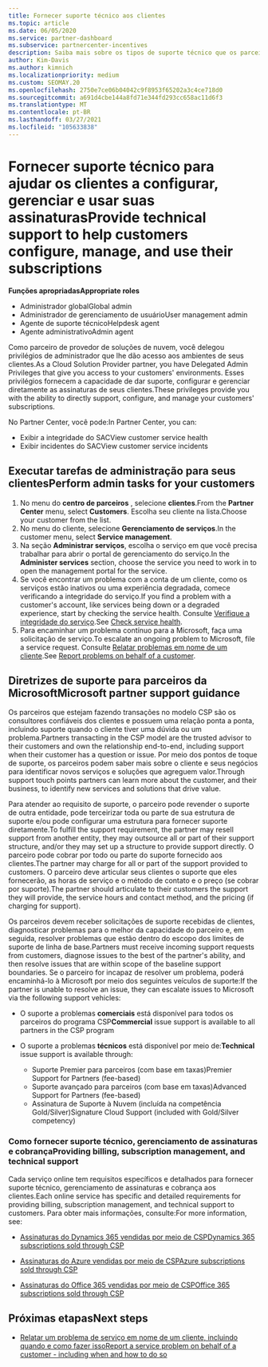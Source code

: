 ```yaml
---
title: Fornecer suporte técnico aos clientes
ms.topic: article
ms.date: 06/05/2020
ms.service: partner-dashboard
ms.subservice: partnercenter-incentives
description: Saiba mais sobre os tipos de suporte técnico que os parceiros do programa de provedor de soluções na nuvem podem oferecer aos seus clientes.
author: Kim-Davis
ms.author: kimnich
ms.localizationpriority: medium
ms.custom: SEOMAY.20
ms.openlocfilehash: 2750e7ce06b04042c9f8953f65202a3c4ce718d0
ms.sourcegitcommit: a691d4cbe144a8fd71e344fd293cc658ac11d6f3
ms.translationtype: MT
ms.contentlocale: pt-BR
ms.lasthandoff: 03/27/2021
ms.locfileid: "105633838"
---
```

# <a name="provide-technical-support-to-help-customers-configure-manage-and-use-their-subscriptions"></a><span data-ttu-id="82c16-103">Fornecer suporte técnico para ajudar os clientes a configurar, gerenciar e usar suas assinaturas</span><span class="sxs-lookup"><span data-stu-id="82c16-103">Provide technical support to help customers configure, manage, and use their subscriptions</span></span>


<span data-ttu-id="82c16-104">**Funções apropriadas**</span><span class="sxs-lookup"><span data-stu-id="82c16-104">**Appropriate roles**</span></span>

- <span data-ttu-id="82c16-105">Administrador global</span><span class="sxs-lookup"><span data-stu-id="82c16-105">Global admin</span></span>
- <span data-ttu-id="82c16-106">Administrador de gerenciamento de usuário</span><span class="sxs-lookup"><span data-stu-id="82c16-106">User management admin</span></span>
- <span data-ttu-id="82c16-107">Agente de suporte técnico</span><span class="sxs-lookup"><span data-stu-id="82c16-107">Helpdesk agent</span></span>
- <span data-ttu-id="82c16-108">Agente administrativo</span><span class="sxs-lookup"><span data-stu-id="82c16-108">Admin agent</span></span>

<span data-ttu-id="82c16-109">Como parceiro de provedor de soluções de nuvem, você delegou privilégios de administrador que lhe dão acesso aos ambientes de seus clientes.</span><span class="sxs-lookup"><span data-stu-id="82c16-109">As a Cloud Solution Provider partner, you have Delegated Admin Privileges that give you access to your customers' environments.</span></span> <span data-ttu-id="82c16-110">Esses privilégios fornecem a capacidade de dar suporte, configurar e gerenciar diretamente as assinaturas de seus clientes.</span><span class="sxs-lookup"><span data-stu-id="82c16-110">These privileges provide you with the ability to directly support, configure, and manage your customers' subscriptions.</span></span>

<span data-ttu-id="82c16-111">No Partner Center, você pode:</span><span class="sxs-lookup"><span data-stu-id="82c16-111">In Partner Center, you can:</span></span>

- <span data-ttu-id="82c16-112">Exibir a integridade do SAC</span><span class="sxs-lookup"><span data-stu-id="82c16-112">View customer service health</span></span>
- <span data-ttu-id="82c16-113">Exibir incidentes do SAC</span><span class="sxs-lookup"><span data-stu-id="82c16-113">View customer service incidents</span></span>

## <a name="perform-admin-tasks-for-your-customers"></a><span data-ttu-id="82c16-114">Executar tarefas de administração para seus clientes</span><span class="sxs-lookup"><span data-stu-id="82c16-114">Perform admin tasks for your customers</span></span>

1. <span data-ttu-id="82c16-115">No menu do **centro de parceiros** , selecione **clientes**.</span><span class="sxs-lookup"><span data-stu-id="82c16-115">From the **Partner Center** menu, select **Customers**.</span></span> <span data-ttu-id="82c16-116">Escolha seu cliente na lista.</span><span class="sxs-lookup"><span data-stu-id="82c16-116">Choose your customer from the list.</span></span>
2. <span data-ttu-id="82c16-117">No menu do cliente, selecione **Gerenciamento de serviços**.</span><span class="sxs-lookup"><span data-stu-id="82c16-117">In the customer menu, select **Service management**.</span></span>
3. <span data-ttu-id="82c16-118">Na seção **Administrar serviços**, escolha o serviço em que você precisa trabalhar para abrir o portal de gerenciamento do serviço.</span><span class="sxs-lookup"><span data-stu-id="82c16-118">In the **Administer services** section, choose the service you need to work in to open the management portal for the service.</span></span>
4. <span data-ttu-id="82c16-119">Se você encontrar um problema com a conta de um cliente, como os serviços estão inativos ou uma experiência degradada, comece verificando a integridade do serviço.</span><span class="sxs-lookup"><span data-stu-id="82c16-119">If you find a problem with a customer's account, like services being down or a degraded experience, start by checking the service health.</span></span> <span data-ttu-id="82c16-120">Consulte [Verifique a integridade do serviço](check-service-health.md).</span><span class="sxs-lookup"><span data-stu-id="82c16-120">See [Check service health](check-service-health.md).</span></span>
5. <span data-ttu-id="82c16-121">Para encaminhar um problema contínuo para a Microsoft, faça uma solicitação de serviço.</span><span class="sxs-lookup"><span data-stu-id="82c16-121">To escalate an ongoing problem to Microsoft, file a service request.</span></span> <span data-ttu-id="82c16-122">Consulte [Relatar problemas em nome de um cliente](report-problems-on-behalf-of-a-customer.md).</span><span class="sxs-lookup"><span data-stu-id="82c16-122">See [Report problems on behalf of a customer](report-problems-on-behalf-of-a-customer.md).</span></span>

## <a name="microsoft-partner-support-guidance"></a><span data-ttu-id="82c16-123">Diretrizes de suporte para parceiros da Microsoft</span><span class="sxs-lookup"><span data-stu-id="82c16-123">Microsoft partner support guidance</span></span>

<span data-ttu-id="82c16-124">Os parceiros que estejam fazendo transações no modelo CSP são os consultores confiáveis dos clientes e possuem uma relação ponta a ponta, incluindo suporte quando o cliente tiver uma dúvida ou um problema.</span><span class="sxs-lookup"><span data-stu-id="82c16-124">Partners transacting in the CSP model are the trusted advisor to their customers and own the relationship end-to-end, including support when their customer has a question or issue.</span></span> <span data-ttu-id="82c16-125">Por meio dos pontos de toque de suporte, os parceiros podem saber mais sobre o cliente e seus negócios para identificar novos serviços e soluções que agreguem valor.</span><span class="sxs-lookup"><span data-stu-id="82c16-125">Through support touch points partners can learn more about the customer, and their business, to identify new services and solutions that drive value.</span></span>

<span data-ttu-id="82c16-126">Para atender ao requisito de suporte, o parceiro pode revender o suporte de outra entidade, pode terceirizar toda ou parte de sua estrutura de suporte e/ou pode configurar uma estrutura para fornecer suporte diretamente.</span><span class="sxs-lookup"><span data-stu-id="82c16-126">To fulfill the support requirement, the partner may resell support from another entity, they may outsource all or part of their support structure, and/or they may set up a structure to provide support directly.</span></span>  <span data-ttu-id="82c16-127">O parceiro pode cobrar por todo ou parte do suporte fornecido aos clientes.</span><span class="sxs-lookup"><span data-stu-id="82c16-127">The partner may charge for all or part of the support provided to customers.</span></span> <span data-ttu-id="82c16-128">O parceiro deve articular seus clientes o suporte que eles fornecerão, as horas de serviço e o método de contato e o preço (se cobrar por suporte).</span><span class="sxs-lookup"><span data-stu-id="82c16-128">The partner should articulate to their customers the support they will provide, the service hours and contact method, and the pricing (if charging for support).</span></span> 

<span data-ttu-id="82c16-129">Os parceiros devem receber solicitações de suporte recebidas de clientes, diagnosticar problemas para o melhor da capacidade do parceiro e, em seguida, resolver problemas que estão dentro do escopo dos limites de suporte de linha de base.</span><span class="sxs-lookup"><span data-stu-id="82c16-129">Partners must receive incoming support requests from customers, diagnose issues to the best of the partner's ability, and then resolve issues that are within scope of the baseline support boundaries.</span></span> <span data-ttu-id="82c16-130">Se o parceiro for incapaz de resolver um problema, poderá encaminhá-lo à Microsoft por meio dos seguintes veículos de suporte:</span><span class="sxs-lookup"><span data-stu-id="82c16-130">If the partner is unable to resolve an issue, they can escalate issues to Microsoft via the following support vehicles:</span></span>

- <span data-ttu-id="82c16-131">O suporte a problemas **comerciais** está disponível para todos os parceiros do programa CSP</span><span class="sxs-lookup"><span data-stu-id="82c16-131">**Commercial** issue support is available to all partners in the CSP program</span></span>

- <span data-ttu-id="82c16-132">O suporte a problemas **técnicos** está disponível por meio de:</span><span class="sxs-lookup"><span data-stu-id="82c16-132">**Technical** issue support is available through:</span></span>

  - <span data-ttu-id="82c16-133">Suporte Premier para parceiros (com base em taxas)</span><span class="sxs-lookup"><span data-stu-id="82c16-133">Premier Support for Partners (fee-based)</span></span>
  - <span data-ttu-id="82c16-134">Suporte avançado para parceiros (com base em taxas)</span><span class="sxs-lookup"><span data-stu-id="82c16-134">Advanced Support for Partners (fee-based)</span></span>
  - <span data-ttu-id="82c16-135">Assinatura de Suporte à Nuvem (incluída na competência Gold/Silver)</span><span class="sxs-lookup"><span data-stu-id="82c16-135">Signature Cloud Support (included with Gold/Silver competency)</span></span>

### <a name="providing-billing-subscription-management-and-technical-support"></a><span data-ttu-id="82c16-136">Como fornecer suporte técnico, gerenciamento de assinaturas e cobrança</span><span class="sxs-lookup"><span data-stu-id="82c16-136">Providing billing, subscription management, and technical support</span></span> 

<span data-ttu-id="82c16-137">Cada serviço online tem requisitos específicos e detalhados para fornecer suporte técnico, gerenciamento de assinaturas e cobrança aos clientes.</span><span class="sxs-lookup"><span data-stu-id="82c16-137">Each online service has specific and detailed requirements for providing billing, subscription management, and technical support to customers.</span></span> <span data-ttu-id="82c16-138">Para obter mais informações, consulte:</span><span class="sxs-lookup"><span data-stu-id="82c16-138">For more information, see:</span></span>

- [<span data-ttu-id="82c16-139">Assinaturas do Dynamics 365 vendidas por meio de CSP</span><span class="sxs-lookup"><span data-stu-id="82c16-139">Dynamics 365 subscriptions sold through CSP</span></span>](https://www.microsoftpartnercommunity.com/t5/CSP/Microsoft-Partner-Support-Guidance/m-p/5262#M30)

- [<span data-ttu-id="82c16-140">Assinaturas do Azure vendidas por meio de CSP</span><span class="sxs-lookup"><span data-stu-id="82c16-140">Azure subscriptions sold through CSP</span></span>](https://www.microsoftpartnercommunity.com/t5/CSP/Microsoft-Partner-Support-Guidance/m-p/5263#M31)

- [<span data-ttu-id="82c16-141">Assinaturas do Office 365 vendidas por meio de CSP</span><span class="sxs-lookup"><span data-stu-id="82c16-141">Office 365 subscriptions sold through CSP</span></span>](https://www.microsoftpartnercommunity.com/t5/CSP/Microsoft-Partner-Support-Guidance/m-p/5264#M32)

## <a name="next-steps"></a><span data-ttu-id="82c16-142">Próximas etapas</span><span class="sxs-lookup"><span data-stu-id="82c16-142">Next steps</span></span>

- [<span data-ttu-id="82c16-143">Relatar um problema de serviço em nome de um cliente, incluindo quando e como fazer isso</span><span class="sxs-lookup"><span data-stu-id="82c16-143">Report a service problem on behalf of a customer - including when and how to do so</span></span>](report-problems-on-behalf-of-a-customer.md)
